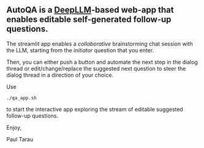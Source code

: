 ## AutoQA is a [DeepLLM](https://github.com/ptarau/recursors/tree/main)-based web-app that enables editable self-generated follow-up questions.

The streamlit app enables a *collaborative* brainstorming chat session with the LLM, starting from the *initiator* question that you enter.

Then, you can either push a button and automate the next step in the dialog thread or edit/change/replace the suggested next question to steer the dialog thread in a direction of your choice.

Use 

```./qa_app.sh``` 

to start the interactive app exploring the stream of editable suggested follow-up questions.

Enjoy,

Paul Tarau

